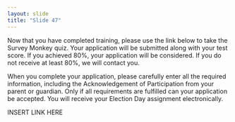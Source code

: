 ```yaml
---
layout: slide
title: "Slide 47"
---
```


Now that you have completed training, please use the link below to take the Survey Monkey quiz. Your application will be submitted along with your test score. If you achieved 80%, your application will be considered. If you do not receive at least 80%, we will contact you.

When you complete your application, please carefully enter all the required information, including the Acknowledgement of Participation from your parent or guardian. Only if all requirements are fulfilled can your application be accepted. You will receive your Election Day assignment electronically.

INSERT LINK HERE